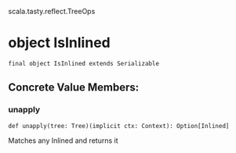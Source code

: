 scala.tasty.reflect.TreeOps
# object IsInlined

<pre><code class="language-scala" >final object IsInlined extends Serializable</pre></code>
## Concrete Value Members:
### unapply
<pre><code class="language-scala" >def unapply(tree: Tree)(implicit ctx: Context): Option[Inlined]</pre></code>
Matches any Inlined and returns it

